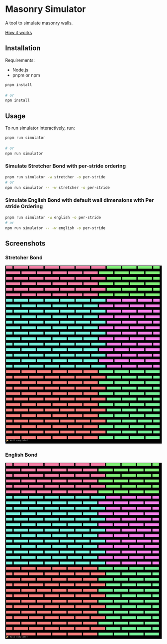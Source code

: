# Masonry Simulator

A tool to simulate masonry walls.

[How it works](./docs/how-it-works.md)

## Installation

Requirements:

- Node.js
- pnpm or npm

```bash
pnpm install

# or
npm install
```

## Usage

To run simulator interactively, run:

```bash
pnpm run simulator

# or
npm run simulator
```

### Simulate Stretcher Bond with per-stride ordering

```bash
pnpm run simulator -w stretcher -o per-stride
# or
npm run simulator -- -w stretcher -o per-stride
```

### Simulate English Bond with default wall dimensions with Per stride Ordering

```bash
pnpm run simulator -w english -o per-stride
# or
npm run simulator -- -w english -o per-stride
```

## Screenshots

### Stretcher Bond

![Stretcher Bond](./docs/screenshot-stretcher.png)

### English Bond

![English Bond](./docs/screenshot-english.png)
